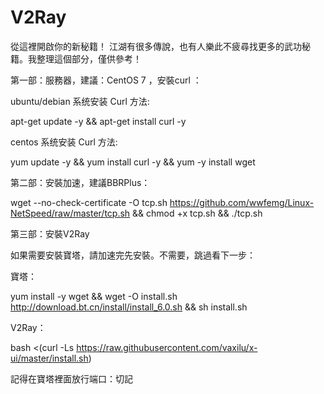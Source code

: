 # V2Ray


從這裡開啟你的新秘籍！
江湖有很多傳說，也有人樂此不疲尋找更多的武功秘籍。我整理這個部分，僅供參考！

第一部：服務器，建議：CentOS 7 ，安裝curl ：

ubuntu/debian 系统安装 Curl 方法:

apt-get update -y && apt-get install curl -y

centos 系统安装 Curl 方法:

yum update -y && yum install curl -y && yum -y install wget

第二部：安裝加速，建議BBRPlus：

wget --no-check-certificate -O tcp.sh https://github.com/wwfemg/Linux-NetSpeed/raw/master/tcp.sh && chmod +x tcp.sh && ./tcp.sh

第三部：安裝V2Ray

如果需要安裝寶塔，請加速完先安裝。不需要，跳過看下一步：

寶塔：

yum install -y wget && wget -O install.sh http://download.bt.cn/install/install_6.0.sh && sh install.sh


V2Ray：

bash <(curl -Ls https://raw.githubusercontent.com/vaxilu/x-ui/master/install.sh)

記得在寶塔裡面放行端口：切記

